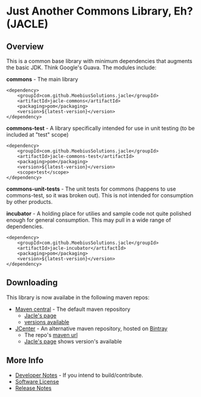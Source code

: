 # Just Another Commons Library, Eh? (JACLE)

## Overview

This is a common base library with minimum dependencies that augments the basic JDK. Think Google's Guava. The modules include:

__commons__ - The main library

    <dependency>
        <groupId>com.github.MoebiusSolutions.jacle</groupId>
        <artifactId>jacle-commons</artifactId>
        <packaging>pom</packaging>
        <version>${latest-version}</version>
    </dependency>

__commons-test__ - A library specifically intended for use in unit testing (to be included at "test" scope)

    <dependency>
        <groupId>com.github.MoebiusSolutions.jacle</groupId>
        <artifactId>jacle-commons-test</artifactId>
        <packaging>pom</packaging>
        <version>${latest-version}</version>
        <scope>test</scope>
    </dependency>

__commons-unit-tests__ - The unit tests for commons (happens to use commons-test, so it was broken out). This is not intended for consumption by other products.

__incubator__ - A holding place for utilies and sample code not quite polished enough for general consumption. This may pull in a wide range of dependencies.

    <dependency>
        <groupId>com.github.MoebiusSolutions.jacle</groupId>
        <artifactId>jacle-incubator</artifactId>
        <packaging>pom</packaging>
        <version>${latest-version}</version>
    </dependency>

## Downloading 

This library is now availabe in the following maven repos: 

* [Maven central](http://mvnrepository.com/) - The default maven repository
    * [Jacle's page](http://mvnrepository.com/artifact/com.github.MoebiusSolutions.jacle)
    * [versions available](http://mvnrepository.com/artifact/com.github.MoebiusSolutions.jacle/jacle-commons)
* [JCenter](https://bintray.com/bintray/jcenter) - An alternative maven repository, hosted on [Bintray](https://bintray.com) 
    * The repo's [maven url](http://jcenter.bintray.com/)
    * [Jacle's page](https://bintray.com/moebiussolutions/JACLE/jacle/view) shows version's available

## More Info

* [Developer Notes](developer-notes.md) - If you intend to build/contribute.
* [Software License](license.md)
* [Release Notes](release-notes.md)


